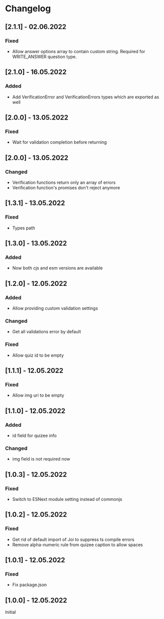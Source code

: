 # Changelog

## [2.1.1] - 02.06.2022

### Fixed

- Allow answer options array to contain custom string. Required for WRITE_ANSWER question type.

## [2.1.0] - 16.05.2022

### Added

- Add VerificationError and VerificationErrors types which are exported as well

## [2.0.0] - 13.05.2022

### Fixed

- Wait for validation completion before returning

## [2.0.0] - 13.05.2022

### Changed

- Verification functions return only an array of errors
- Verification function's promises don't reject anymore

## [1.3.1] - 13.05.2022

### Fixed

- Types path

## [1.3.0] - 13.05.2022

### Added

- Now both cjs and esm versions are available

## [1.2.0] - 12.05.2022

### Added

- Allow providing custom validation settings

### Changed

- Get all validations error by default

### Fixed

- Allow quiz id to be empty

## [1.1.1] - 12.05.2022

### Fixed

- Allow img uri to be empty

## [1.1.0] - 12.05.2022

### Added

- id field for quizee info

### Changed

- img field is not required now

## [1.0.3] - 12.05.2022

### Fixed

- Switch to ESNext module setting instead of commonjs

## [1.0.2] - 12.05.2022

### Fixed

- Get rid of default import of Joi to suppress ts compile errors
- Remove alpha-numeric rule from quizee caption to allow spaces

## [1.0.1] - 12.05.2022

### Fixed

- Fix package.json

## [1.0.0] - 12.05.2022

Initial
